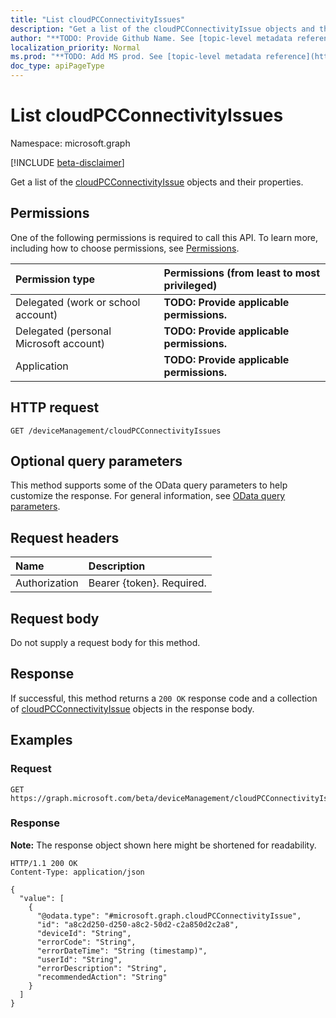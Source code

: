 ```yaml
---
title: "List cloudPCConnectivityIssues"
description: "Get a list of the cloudPCConnectivityIssue objects and their properties."
author: "**TODO: Provide Github Name. See [topic-level metadata reference](https://msgo.azurewebsites.net/add/document/guidelines/metadata.html#topic-level-metadata)**"
localization_priority: Normal
ms.prod: "**TODO: Add MS prod. See [topic-level metadata reference](https://msgo.azurewebsites.net/add/document/guidelines/metadata.html#topic-level-metadata)**"
doc_type: apiPageType
---
```


# List cloudPCConnectivityIssues
Namespace: microsoft.graph

[!INCLUDE [beta-disclaimer](../../includes/beta-disclaimer.md)]

Get a list of the [cloudPCConnectivityIssue](../resources/cloudpcconnectivityissue.md) objects and their properties.

## Permissions
One of the following permissions is required to call this API. To learn more, including how to choose permissions, see [Permissions](/graph/permissions-reference).

|Permission type|Permissions (from least to most privileged)|
|:---|:---|
|Delegated (work or school account)|**TODO: Provide applicable permissions.**|
|Delegated (personal Microsoft account)|**TODO: Provide applicable permissions.**|
|Application|**TODO: Provide applicable permissions.**|

## HTTP request

<!-- {
  "blockType": "ignored"
}
-->
``` http
GET /deviceManagement/cloudPCConnectivityIssues
```

## Optional query parameters
This method supports some of the OData query parameters to help customize the response. For general information, see [OData query parameters](/graph/query-parameters).

## Request headers
|Name|Description|
|:---|:---|
|Authorization|Bearer {token}. Required.|

## Request body
Do not supply a request body for this method.

## Response

If successful, this method returns a `200 OK` response code and a collection of [cloudPCConnectivityIssue](../resources/cloudpcconnectivityissue.md) objects in the response body.

## Examples

### Request
<!-- {
  "blockType": "request",
  "name": "list_cloudpcconnectivityissue"
}
-->
``` http
GET https://graph.microsoft.com/beta/deviceManagement/cloudPCConnectivityIssues
```


### Response
**Note:** The response object shown here might be shortened for readability.
<!-- {
  "blockType": "response",
  "truncated": true,
  "@odata.type": "Collection(microsoft.graph.cloudPCConnectivityIssue)"
}
-->
``` http
HTTP/1.1 200 OK
Content-Type: application/json

{
  "value": [
    {
      "@odata.type": "#microsoft.graph.cloudPCConnectivityIssue",
      "id": "a8c2d250-d250-a8c2-50d2-c2a850d2c2a8",
      "deviceId": "String",
      "errorCode": "String",
      "errorDateTime": "String (timestamp)",
      "userId": "String",
      "errorDescription": "String",
      "recommendedAction": "String"
    }
  ]
}
```

